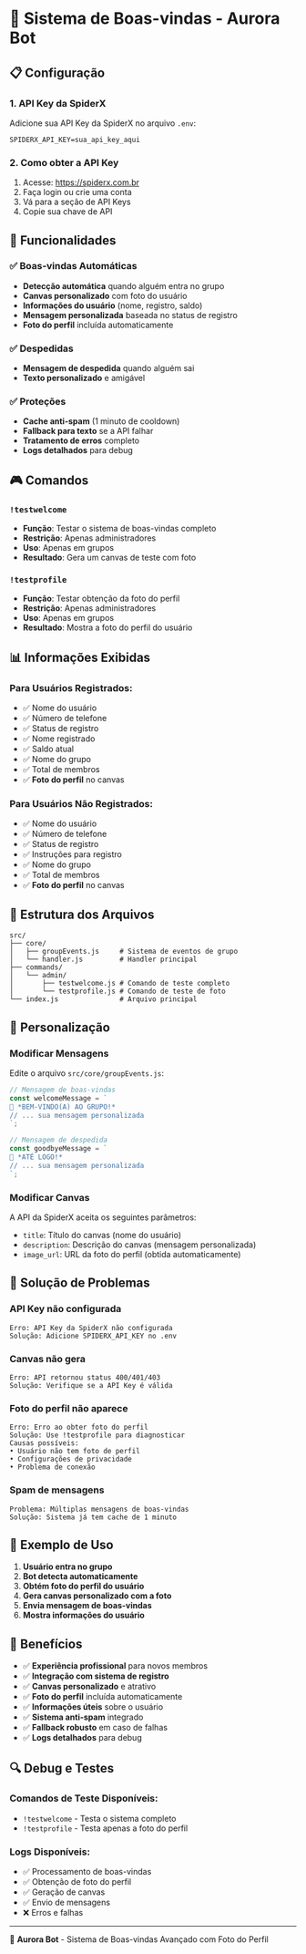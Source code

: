 # 🎉 Sistema de Boas-vindas - Aurora Bot

## 📋 Configuração

### 1. API Key da SpiderX
Adicione sua API Key da SpiderX no arquivo `.env`:

```env
SPIDERX_API_KEY=sua_api_key_aqui
```

### 2. Como obter a API Key
1. Acesse: https://spiderx.com.br
2. Faça login ou crie uma conta
3. Vá para a seção de API Keys
4. Copie sua chave de API

## 🚀 Funcionalidades

### ✅ Boas-vindas Automáticas
- **Detecção automática** quando alguém entra no grupo
- **Canvas personalizado** com foto do usuário
- **Informações do usuário** (nome, registro, saldo)
- **Mensagem personalizada** baseada no status de registro
- **Foto do perfil** incluída automaticamente

### ✅ Despedidas
- **Mensagem de despedida** quando alguém sai
- **Texto personalizado** e amigável

### ✅ Proteções
- **Cache anti-spam** (1 minuto de cooldown)
- **Fallback para texto** se a API falhar
- **Tratamento de erros** completo
- **Logs detalhados** para debug

## 🎮 Comandos

### `!testwelcome`
- **Função**: Testar o sistema de boas-vindas completo
- **Restrição**: Apenas administradores
- **Uso**: Apenas em grupos
- **Resultado**: Gera um canvas de teste com foto

### `!testprofile`
- **Função**: Testar obtenção da foto do perfil
- **Restrição**: Apenas administradores
- **Uso**: Apenas em grupos
- **Resultado**: Mostra a foto do perfil do usuário

## 📊 Informações Exibidas

### Para Usuários Registrados:
- ✅ Nome do usuário
- ✅ Número de telefone
- ✅ Status de registro
- ✅ Nome registrado
- ✅ Saldo atual
- ✅ Nome do grupo
- ✅ Total de membros
- ✅ **Foto do perfil** no canvas

### Para Usuários Não Registrados:
- ✅ Nome do usuário
- ✅ Número de telefone
- ✅ Status de registro
- ✅ Instruções para registro
- ✅ Nome do grupo
- ✅ Total de membros
- ✅ **Foto do perfil** no canvas

## 🔧 Estrutura dos Arquivos

```
src/
├── core/
│   ├── groupEvents.js     # Sistema de eventos de grupo
│   └── handler.js         # Handler principal
├── commands/
│   └── admin/
│       ├── testwelcome.js # Comando de teste completo
│       └── testprofile.js # Comando de teste de foto
└── index.js               # Arquivo principal
```

## 🎨 Personalização

### Modificar Mensagens
Edite o arquivo `src/core/groupEvents.js`:

```javascript
// Mensagem de boas-vindas
const welcomeMessage = `
🎉 *BEM-VINDO(A) AO GRUPO!*
// ... sua mensagem personalizada
`;

// Mensagem de despedida
const goodbyeMessage = `
👋 *ATÉ LOGO!*
// ... sua mensagem personalizada
`;
```

### Modificar Canvas
A API da SpiderX aceita os seguintes parâmetros:
- `title`: Título do canvas (nome do usuário)
- `description`: Descrição do canvas (mensagem personalizada)
- `image_url`: URL da foto do perfil (obtida automaticamente)

## 🐛 Solução de Problemas

### API Key não configurada
```
Erro: API Key da SpiderX não configurada
Solução: Adicione SPIDERX_API_KEY no .env
```

### Canvas não gera
```
Erro: API retornou status 400/401/403
Solução: Verifique se a API Key é válida
```

### Foto do perfil não aparece
```
Erro: Erro ao obter foto do perfil
Solução: Use !testprofile para diagnosticar
Causas possíveis:
• Usuário não tem foto de perfil
• Configurações de privacidade
• Problema de conexão
```

### Spam de mensagens
```
Problema: Múltiplas mensagens de boas-vindas
Solução: Sistema já tem cache de 1 minuto
```

## 📝 Exemplo de Uso

1. **Usuário entra no grupo**
2. **Bot detecta automaticamente**
3. **Obtém foto do perfil do usuário**
4. **Gera canvas personalizado com a foto**
5. **Envia mensagem de boas-vindas**
6. **Mostra informações do usuário**

## 🎯 Benefícios

- ✅ **Experiência profissional** para novos membros
- ✅ **Integração com sistema de registro**
- ✅ **Canvas personalizado** e atrativo
- ✅ **Foto do perfil** incluída automaticamente
- ✅ **Informações úteis** sobre o usuário
- ✅ **Sistema anti-spam** integrado
- ✅ **Fallback robusto** em caso de falhas
- ✅ **Logs detalhados** para debug

## 🔍 Debug e Testes

### Comandos de Teste Disponíveis:
- `!testwelcome` - Testa o sistema completo
- `!testprofile` - Testa apenas a foto do perfil

### Logs Disponíveis:
- ✅ Processamento de boas-vindas
- ✅ Obtenção de foto do perfil
- ✅ Geração de canvas
- ✅ Envio de mensagens
- ❌ Erros e falhas

---

🤖 **Aurora Bot** - Sistema de Boas-vindas Avançado com Foto do Perfil 